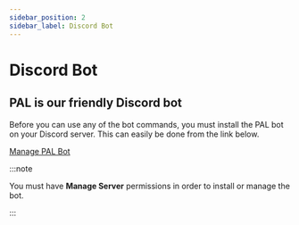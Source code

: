 ```yaml
---
sidebar_position: 2
sidebar_label: Discord Bot
---
```


# Discord Bot

## PAL is our friendly Discord bot

Before you can use any of the bot commands, you must install the PAL bot on your Discord server. This can easily be done from the link below.

[Manage PAL Bot](https://pixelapelabs.com/discord)

:::note

You must have **Manage Server** permissions in order to install or manage the bot.

:::
